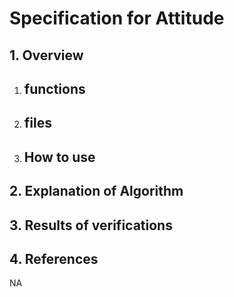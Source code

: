 # Specification for Attitude

## 1.  Overview

1. functions
   - 

2. files
   - 
3. How to use
   - 
   
## 2. Explanation of Algorithm

## 3. Results of verifications


## 4. References
NA

